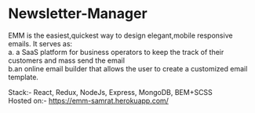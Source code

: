 # Newsletter-Manager
EMM is the easiest,quickest way to design elegant,mobile responsive emails. It serves as: <br />
 a. a SaaS platform for business operators to keep the track of their customers and mass send the email <br />
 b.an online email builder that allows the user to create a customized email template.
 
Stack:- React, Redux, NodeJs, Express, MongoDB, BEM+SCSS <br />
Hosted on:- https://emm-samrat.herokuapp.com/

